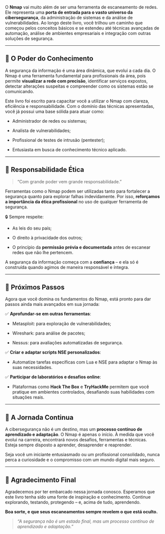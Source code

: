O **Nmap** vai muito além de ser uma ferramenta de escaneamento de redes. Ele representa uma **porta de entrada para o vasto universo da cibersegurança**, da administração de sistemas e da análise de vulnerabilidades. Ao longo deste livro, você trilhou um caminho que começou pelos conceitos básicos e se estendeu até técnicas avançadas de automação, análise de ambientes empresariais e integração com outras soluções de segurança.

---

## 🧠 O Poder do Conhecimento

A segurança da informação é uma área dinâmica, que evolui a cada dia. O Nmap é uma ferramenta fundamental para profissionais da área, pois permite **visualizar a rede com precisão**, identificar serviços expostos, detectar alterações suspeitas e compreender como os sistemas estão se comunicando.

Este livro foi escrito para capacitar você a utilizar o Nmap com clareza, eficiência e responsabilidade. Com o domínio das técnicas apresentadas, você já possui uma base sólida para atuar como:

- Administrador de redes ou sistemas;
    
- Analista de vulnerabilidades;
    
- Profissional de testes de intrusão (pentester);
    
- Entusiasta em busca de conhecimento técnico aplicado.
    

---

## 🧭 Responsabilidade Ética

> “Com grande poder vem grande responsabilidade.”

Ferramentas como o Nmap podem ser utilizadas tanto para fortalecer a segurança quanto para explorar falhas indevidamente. Por isso, **reforçamos a importância da ética profissional** no uso de qualquer ferramenta de segurança.

🔒 Sempre respeite:

- As leis do seu país;
    
- O direito à privacidade dos outros;
    
- O princípio da **permissão prévia e documentada** antes de escanear redes que não lhe pertencem.
    

A segurança da informação começa com a **confiança** – e ela só é construída quando agimos de maneira responsável e íntegra.

---

## 🚀 Próximos Passos

Agora que você domina os fundamentos do Nmap, está pronto para dar passos ainda mais avançados em sua jornada:

✅ **Aprofundar-se em outras ferramentas**:

- Metasploit: para exploração de vulnerabilidades;
    
- Wireshark: para análise de pacotes;
    
- Nessus: para avaliações automatizadas de segurança.
    

✅ **Criar e adaptar scripts NSE personalizados**:

- Automatize tarefas específicas com Lua e NSE para adaptar o Nmap às suas necessidades.
    

✅ **Participar de laboratórios e desafios online**:

- Plataformas como **Hack The Box** e **TryHackMe** permitem que você pratique em ambientes controlados, desafiando suas habilidades com situações reais.
    

---

## 🔁 A Jornada Continua

A cibersegurança não é um destino, mas um **processo contínuo de aprendizado e adaptação**. O Nmap é apenas o início. À medida que você evolui na carreira, encontrará novos desafios, ferramentas e técnicas. Esteja sempre disposto a aprender, desaprender e reaprender.

Seja você um iniciante entusiasmado ou um profissional consolidado, nunca perca a curiosidade e o compromisso com um mundo digital mais seguro.

---

## 🙏 Agradecimento Final

Agradecemos por ter embarcado nessa jornada conosco. Esperamos que este livro tenha sido uma fonte de inspiração e conhecimento. Continue explorando, testando, protegendo – e, acima de tudo, aprendendo.

**Boa sorte, e que seus escaneamentos sempre revelem o que está oculto.**

> _“A segurança não é um estado final, mas um processo contínuo de aprendizado e adaptação.”_